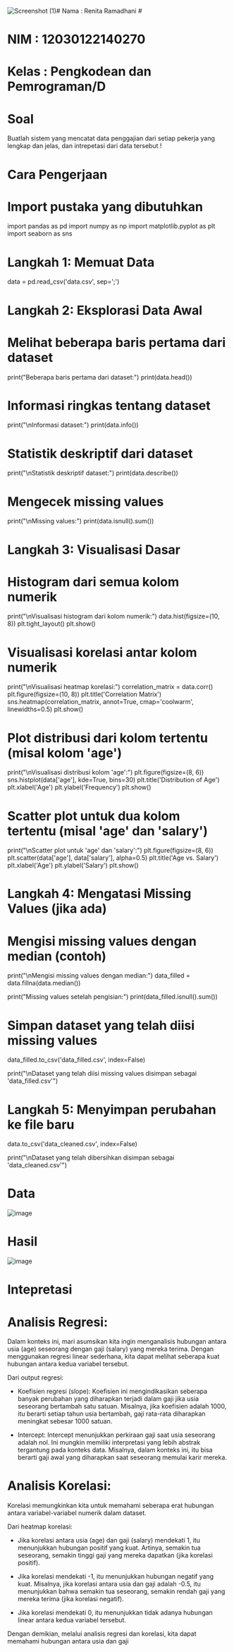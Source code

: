 ![Screenshot (1)](https://github.com/RenitaRamadhani/TUGASUAS-RENITARAMADHANI-AKUNTANSI-270/assets/153142982/69304c81-a097-46d9-9a0a-9f2dfb92fe7a)# Nama : Renita Ramadhani #
# NIM : 12030122140270 #
# Kelas : Pengkodean dan Pemrograman/D #

# Soal #
Buatlah sistem yang mencatat data penggajian dari setiap pekerja yang lengkap dan jelas, dan intrepetasi dari data tersebut !

# Cara Pengerjaan #
# Import pustaka yang dibutuhkan
import pandas as pd
import numpy as np
import matplotlib.pyplot as plt
import seaborn as sns

# Langkah 1: Memuat Data
data = pd.read_csv('data.csv', sep=';')

# Langkah 2: Eksplorasi Data Awal

# Melihat beberapa baris pertama dari dataset
print("Beberapa baris pertama dari dataset:")
print(data.head())

# Informasi ringkas tentang dataset
print("\nInformasi dataset:")
print(data.info())

# Statistik deskriptif dari dataset
print("\nStatistik deskriptif dataset:")
print(data.describe())

# Mengecek missing values
print("\nMissing values:")
print(data.isnull().sum())

# Langkah 3: Visualisasi Dasar

# Histogram dari semua kolom numerik
print("\nVisualisasi histogram dari kolom numerik:")
data.hist(figsize=(10, 8))
plt.tight_layout()
plt.show()

# Visualisasi korelasi antar kolom numerik
print("\nVisualisasi heatmap korelasi:")
correlation_matrix = data.corr()
plt.figure(figsize=(10, 8))
plt.title('Correlation Matrix')
sns.heatmap(correlation_matrix, annot=True, cmap='coolwarm', linewidths=0.5)
plt.show()

# Plot distribusi dari kolom tertentu (misal kolom 'age')
print("\nVisualisasi distribusi kolom 'age':")
plt.figure(figsize=(8, 6))
sns.histplot(data['age'], kde=True, bins=30)
plt.title('Distribution of Age')
plt.xlabel('Age')
plt.ylabel('Frequency')
plt.show()

# Scatter plot untuk dua kolom tertentu (misal 'age' dan 'salary')
print("\nScatter plot untuk 'age' dan 'salary':")
plt.figure(figsize=(8, 6))
plt.scatter(data['age'], data['salary'], alpha=0.5)
plt.title('Age vs. Salary')
plt.xlabel('Age')
plt.ylabel('Salary')
plt.show()

# Langkah 4: Mengatasi Missing Values (jika ada)

# Mengisi missing values dengan median (contoh)
print("\nMengisi missing values dengan median:")
data_filled = data.fillna(data.median())

print("Missing values setelah pengisian:")
print(data_filled.isnull().sum())

# Simpan dataset yang telah diisi missing values
data_filled.to_csv('data_filled.csv', index=False)

print("\nDataset yang telah diisi missing values disimpan sebagai 'data_filled.csv'")

# Langkah 5: Menyimpan perubahan ke file baru
data.to_csv('data_cleaned.csv', index=False)

print("\nDataset yang telah dibersihkan disimpan sebagai 'data_cleaned.csv'")

# Data #
![image](https://github.com/RenitaRamadhani/TUGASUAS-RENITARAMADHANI-AKUNTANSI-270/assets/153142982/51696293-10ee-479a-8b4b-17976ccfc08c)

# Hasil #
![image](https://github.com/RenitaRamadhani/TUGASUAS-RENITARAMADHANI-AKUNTANSI-270/assets/153142982/d66a191a-52ad-4f43-bc9f-86238317accd)

# Intepretasi #
# Analisis Regresi:

Dalam konteks ini, mari asumsikan kita ingin menganalisis hubungan antara usia (age) seseorang dengan gaji (salary) yang mereka terima. Dengan menggunakan regresi linear sederhana, kita dapat melihat seberapa kuat hubungan antara kedua variabel tersebut.

Dari output regresi:

- Koefisien regresi (slope): Koefisien ini mengindikasikan seberapa banyak perubahan yang diharapkan terjadi dalam gaji jika usia seseorang bertambah satu satuan. Misalnya, jika koefisien adalah 1000, itu berarti setiap tahun usia bertambah, gaji rata-rata diharapkan meningkat sebesar 1000 satuan.
  
- Intercept: Intercept menunjukkan perkiraan gaji saat usia seseorang adalah nol. Ini mungkin memiliki interpretasi yang lebih abstrak tergantung pada konteks data. Misalnya, dalam konteks ini, itu bisa berarti gaji awal yang diharapkan saat seseorang memulai karir mereka.

# Analisis Korelasi:

Korelasi memungkinkan kita untuk memahami seberapa erat hubungan antara variabel-variabel numerik dalam dataset.

Dari heatmap korelasi:

- Jika korelasi antara usia (age) dan gaji (salary) mendekati 1, itu menunjukkan hubungan positif yang kuat. Artinya, semakin tua seseorang, semakin tinggi gaji yang mereka dapatkan (jika korelasi positif).
  
- Jika korelasi mendekati -1, itu menunjukkan hubungan negatif yang kuat. Misalnya, jika korelasi antara usia dan gaji adalah -0.5, itu menunjukkan bahwa semakin tua seseorang, semakin rendah gaji yang mereka terima (jika korelasi negatif).

- Jika korelasi mendekati 0, itu menunjukkan tidak adanya hubungan linear antara kedua variabel tersebut.

Dengan demikian, melalui analisis regresi dan korelasi, kita dapat memahami hubungan antara usia dan gaji

